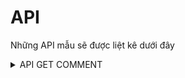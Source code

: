 
# API

Những API mẫu sẽ được liệt kê dưới đây

<details>

<summary>API GET COMMENT</summary>

## Lấy bình luận bài viết

```http
GET https://graph.facebook.com/potstID/comments
```

| Parameter | Type     | Description                |
| :-------- | :------- | :------------------------- |
| `access_token` | `string` | **Bắt buộc**. Token của bạn |
| `postID` | `string` | **Bắt buộc**. ID bài viết |
| `limit` | `int` | Số bình luận cần lấy trong một lần request |


### Respone
```json
{
    "data": [
        {
            "created_time": "2023-10-07T09:10:56+0000",
            "from": {
                "name": "Nguyễn Nam",
                "id": "100011560725691"
            },
            "message": "Soft này xài khá OK, thường xuyên khuyến mãi, anh em reg cái acc, canh share code cứ redeem vô là được cộng dồn.",
            "can_remove": false,
            "like_count": 0,
            "user_likes": false,
            "id": "2223931101272331"
        },
        {
            "created_time": "2023-10-07T08:40:40+0000",
            "from": {
                "name": "Đạo Vũ",
                "id": "100011349600991"
            },
            "message": "Cám ơn bác nhé, tí về thử sau 🫰",
            "can_remove": false,
            "like_count": 1,
            "user_likes": false,
            "id": "2223918717940236"
        },
        {
            "created_time": "2023-10-07T08:50:58+0000",
            "from": {
                "name": "Kha Duy",
                "id": "100048150274725"
            },
            "message": "macos dùng được kh bác",
            "can_remove": false,
            "like_count": 0,
            "user_likes": false,
            "id": "2223922764606498"
        }
  ]
}
```
</details>


